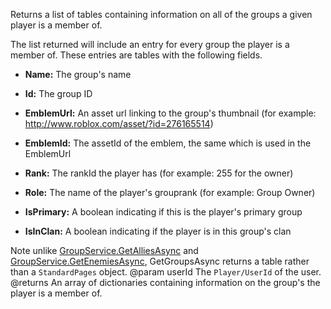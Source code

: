 Returns a list of tables containing information on all of the groups a given player is a member of.

The list returned will include an entry for every group the player is a member of. These entries are tables with the following fields.

 - **Name:** The group's name

 - **Id:** The group ID

 - **EmblemUrl:** An asset url linking to the group's thumbnail (for example: http://www.roblox.com/asset/?id=276165514)

 - **EmblemId:** The assetId of the emblem, the same which is used in the EmblemUrl

 - **Rank:** The rankId the player has (for example: 255 for the owner)

 - **Role:** The name of the player's grouprank (for example: Group Owner)

 - **IsPrimary:** A boolean indicating if this is the player's primary group

 - **IsInClan:** A boolean indicating if the player is in this group's clan

Note unlike [GroupService.GetAlliesAsync](https://developer.roblox.com/api-reference/function/GroupService/GetAlliesAsync) and [GroupService.GetEnemiesAsync](https://developer.roblox.com/api-reference/function/GroupService/GetEnemiesAsync), GetGroupsAsync returns a table rather than a `StandardPages` object.
@param userId The `Player/UserId` of the user.
@returns An array of dictionaries containing information on the group's the player is a member of.